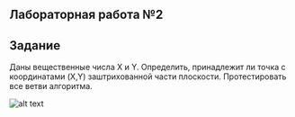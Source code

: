 ## Лабораторная работа №2

## Задание
Даны вещественные числа X и Y. Определить, принадлежит ли точка с координатами (X,Y) заштрихованной части плоскости. Протестировать все ветви алгоритма.

![alt text](image.png)